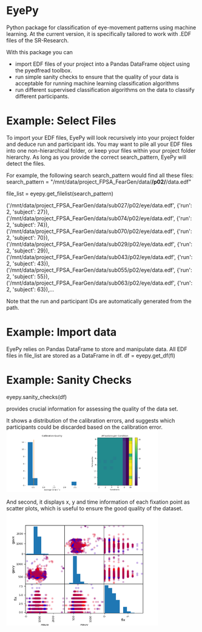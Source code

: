 # EyePy
Python package for classification of eye-movement patterns using machine learning. 
At the current version, it is specifically tailored to work with .EDF files of the SR-Research.

With this package you can
+  import EDF files of your project into a Pandas DataFrame object using the pyedfread toolbox.
+  run simple sanity checks to ensure that the quality of your data is acceptable for running machine learning classification algorithms
+  run different supervised classification algorithms on the data to classify different participants.

# Example: Select Files

To import your EDF files, EyePy will look recursively into your project folder and deduce run and participant ids. 
You may want to pile all your EDF files into one non-hierarchical folder, or keep your files within your project folder hierarchy.
As long as you provide the correct search_pattern, EyePy will detect the files.

For example, the following search search_pattern would find all these files:
search_pattern = "/mnt/data/project_FPSA_FearGen/data/**/p02/**/data.edf" 

file_list = eyepy.get_filelist(search_pattern)

('/mnt/data/project_FPSA_FearGen/data/sub027/p02/eye/data.edf',
  {'run': 2, 'subject': 27}),
 ('/mnt/data/project_FPSA_FearGen/data/sub074/p02/eye/data.edf',
  {'run': 2, 'subject': 74}),
 ('/mnt/data/project_FPSA_FearGen/data/sub070/p02/eye/data.edf',
  {'run': 2, 'subject': 70}),
 ('/mnt/data/project_FPSA_FearGen/data/sub029/p02/eye/data.edf',
  {'run': 2, 'subject': 29}),
 ('/mnt/data/project_FPSA_FearGen/data/sub043/p02/eye/data.edf',
  {'run': 2, 'subject': 43}),
 ('/mnt/data/project_FPSA_FearGen/data/sub055/p02/eye/data.edf',
  {'run': 2, 'subject': 55}),
 ('/mnt/data/project_FPSA_FearGen/data/sub063/p02/eye/data.edf',
  {'run': 2, 'subject': 63}),...
   
Note that the run and participant IDs are automatically generated from the path.

# Example: Import data

EyePy relies on Pandas DataFrame to store and manipulate data. 
All EDF files in file_list are stored as a DataFrame in df.
df = eyepy.get_df(fl)

# Example: Sanity Checks

eyepy.sanity_checks(df)

provides crucial information for assessing the quality of the data set.

It shows a distribution of the calibration errors, and suggests which participants could be discarded based on the calibration error.
<img src="https://github.com/selimonat/eyepy/blob/master/doc/sanity_check01.png" width="400">

And second, it displays x, y and time information of each fixation point as scatter plots, which is useful to 
ensure the good quality of the dataset.
<img src="https://github.com/selimonat/eyepy/blob/master/doc/sanity_check02.png" width="400">






